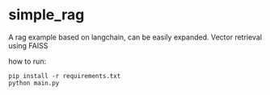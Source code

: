 # simple_rag

A rag example based on langchain, can be easily expanded. Vector retrieval using FAISS

how to run:

```
pip install -r requirements.txt
python main.py
```
